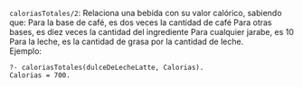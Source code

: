 `caloriasTotales/2`: Relaciona una bebida con su valor calórico, sabiendo que:
Para la base de café, es dos veces la cantidad de café 
Para otras bases, es diez veces la cantidad del ingrediente
Para cualquier jarabe, es 10
Para la leche, es la cantidad de grasa por la cantidad de leche. 		
Ejemplo:
```
?- caloriasTotales(dulceDeLecheLatte, Calorias).
Calorias = 700.
```